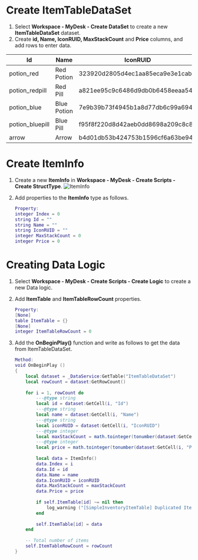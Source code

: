 # Create ItemTableDataSet
1. Select **Workspace - MyDesk - Create DataSet** to create a new **ItemTableDataSet** dataset.
2. Create **id, Name, IconRUID, MaxStackCount** and **Price** columns, and add rows to enter data.

| Id | Name | IconRUID | MaxStackCount | Price |
| --- | --- | --- | --- | --- |
| potion_red | Red Potion | 323920d2805d4ec1aa85eca9e3e1cab2 | 5 | 40 |
| potion_redpill | Red Pill | a821ee95c9c6486d9db0b6458eeaa549 | 10 | 50 |
| potion_blue |  Blue Potion| 7e9b39b73f4945b1a8d77db6c99a6946 | 5 | 190 |
| potion_bluepill | Blue Pill | f95f8f220d8d42aeb0dd8698a209c8c8 | 10 | 200 |
| arrow | Arrow | b4d01db53b424753b1596cf6a63be944 | 99 | 1 |

# Create ItemInfo
1. Create a new **ItemInfo** in **Workspace - MyDesk - Create Scripts - Create StructType**.
![ItemInfo](https://mod-file.dn.nexoncdn.co.kr/bbs/169811338823755f360e38fcf467286282a5b882d6943.png "ItemInfo")
2. Add properties to the **ItemInfo** type as follows.

    ```lua
    Property:
    integer Index = 0
    string Id = ""
    string Name = ""
    string IconRUID = ""
    integer MaxStackCount = 0
    integer Price = 0
    ```

# Creating Data Logic
1. Select **Workspace - MyDesk - Create Scripts - Create Logic** to create a new Data logic.
2. Add **ItemTable** and **ItemTableRowCount** properties.

    ```lua
    Property:
    [None]
    table ItemTable = {}
    [None]
    integer ItemTableRowCount = 0
    ```

3. Add the **OnBeginPlay()** function and write as follows to get the data from ItemTableDataSet.

    ```lua
    Method:
    void OnBeginPlay ()
    {
        local dataset = _DataService:GetTable("ItemTableDataSet")
        local rowCount = dataset:GetRowCount()
        	
        for i = 1, rowCount do
        	---@type string
        	local id = dataset:GetCell(i, "Id")
        	---@type string
        	local name = dataset:GetCell(i, "Name")
        	---@type string
        	local iconRUID = dataset:GetCell(i, "IconRUID")
        	---@type integer
        	local maxStackCount = math.tointeger(tonumber(dataset:GetCell(i, "MaxStackCount")))
        	---@type integer
        	local price = math.tointeger(tonumber(dataset:GetCell(i, "Price")))
        		
        	local data = ItemInfo()
        	data.Index = i
        	data.Id = id
        	data.Name = name
        	data.IconRUID = iconRUID
        	data.MaxStackCount = maxStackCount
        	data.Price = price
        		
        	if self.ItemTable[id] ~= nil then
        		log_warning ("[SimpleInventoryItemTable] Duplicated Item Id: " .. id)
        	end
        		
        	self.ItemTable[id] = data
        end
        
        -- Total number of items
        self.ItemTableRowCount = rowCount
    }
    ```
